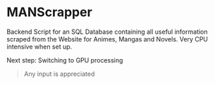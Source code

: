 # MANScrapper
Backend Script for an SQL Database containing all useful information scraped from the Website for Animes, Mangas and Novels. Very CPU intensive when set up. 

Next step:
Switching to GPU processing
>Any input is appreciated
